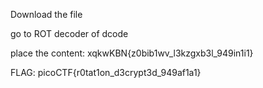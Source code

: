 Download the file

go to ROT decoder of dcode 


place the content: xqkwKBN{z0bib1wv_l3kzgxb3l_949in1i1}

FLAG: picoCTF{r0tat1on_d3crypt3d_949af1a1}
